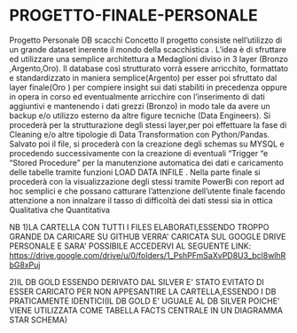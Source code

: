 # PROGETTO-FINALE-PERSONALE
Progetto Personale DB scacchi
Concetto
Il progetto consiste nell’utilizzo di un grande dataset inerente il mondo della scacchistica .
L’idea è di sfruttare ed utilizzare una semplice architettura a Medaglioni diviso in 3 layer (Bronzo ,Argento,Oro).
Il database così strutturato vorrà essere arricchito, formattato e standardizzato in maniera semplice(Argento) per esser poi sfruttato dal layer finale(Oro ) per compiere insight sui dati stabiliti in precedenza oppure in opera in corso ed eventualmente arricchire con l’inserimento di dati aggiuntivi e mantenendo i dati grezzi (Bronzo) in modo tale da avere un backup e/o utilizzo esterno da altre figure tecniche (Data Engineers).
Si procederà per la strutturazione degli stessi layer,per poi effettuare la fase di Cleaning e/o altre tipologie di Data Transformation con Python/Pandas.
Salvato poi il file, si procederà con la creazione degli schemas su MYSQL e procedendo successivamente con la creazione di eventuali “Trigger “e “Stored Procedure” per la manutenzione automatica dei dati e caricamento delle tabelle tramite funzioni LOAD DATA INFILE .
Nella parte finale  si procederà con la visualizzazione degli stessi tramite PowerBi con report ad hoc semplici e che possano catturare l’attenzione dell’utente finale facendo attenzione a non innalzare il tasso di difficoltà dei dati stessi sia in ottica Qualitativa che Quantitativa

NB 
1)LA CARTELLA CON TUTTI I FILES ELABORATI,ESSENDO TROPPO GRANDE DA CARICARE SU GITHUB VERRA' CARICATA SUL GOOGLE DRIVE PERSONALE E SARA' POSSIBILE ACCEDERVI AL SEGUENTE LINK: https://drive.google.com/drive/u/0/folders/1_PshPFmSaXvPD8U3_bcl8wlhRbG8xPuj

2)IL DB GOLD ESSENDO DERIVATO DAL SILVER E' STATO EVITATO DI ESSER CARICATO PER NON APPESANTIRE LA CARTELLA,ESSENDO I DB PRATICAMENTE IDENTICI(IL DB GOLD E' UGUALE AL DB SILVER POICHE' VIENE UTILIZZATA COME TABELLA FACTS CENTRALE IN UN DIAGRAMMA STAR SCHEMA)
